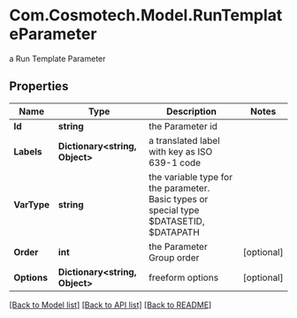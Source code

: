 # Com.Cosmotech.Model.RunTemplateParameter
a Run Template Parameter

## Properties

Name | Type | Description | Notes
------------ | ------------- | ------------- | -------------
**Id** | **string** | the Parameter id | 
**Labels** | **Dictionary&lt;string, Object&gt;** | a translated label with key as ISO 639-1 code | 
**VarType** | **string** | the variable type for the parameter. Basic types or special type $DATASETID, $DATAPATH | 
**Order** | **int** | the Parameter Group order | [optional] 
**Options** | **Dictionary&lt;string, Object&gt;** | freeform options | [optional] 

[[Back to Model list]](../README.md#documentation-for-models) [[Back to API list]](../README.md#documentation-for-api-endpoints) [[Back to README]](../README.md)

